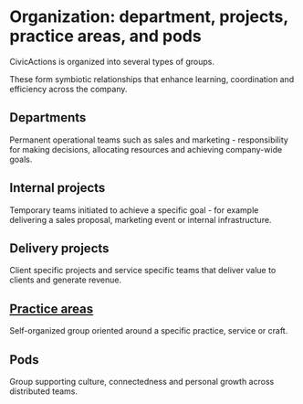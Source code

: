 # Organization: department, projects, practice areas, and pods

CivicActions is organized into several types of groups.

These form symbiotic relationships that enhance learning, coordination and efficiency across the company.

## Departments

Permanent operational teams such as sales and marketing - responsibility for making decisions, allocating resources and achieving company-wide goals.

## Internal projects

Temporary teams initiated to achieve a specific goal - for example delivering a sales proposal, marketing event or internal infrastructure.

## Delivery projects

Client specific projects and service specific teams that deliver value to clients and generate revenue.

## [Practice areas](practice-areas/README.md)

Self-organized group oriented around a specific practice, service or craft.

## Pods

Group supporting culture, connectedness and personal growth across distributed teams.
